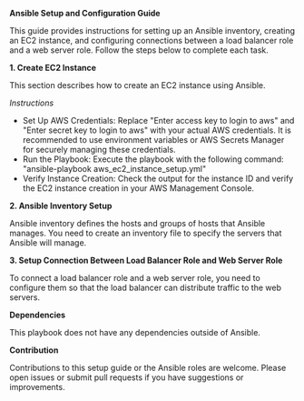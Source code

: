 **Ansible Setup and Configuration Guide**

This guide provides instructions for setting up an Ansible inventory, creating an EC2 instance, and configuring connections between a load balancer role and a web server role. Follow the steps below to complete each task.

**1. Create EC2 Instance**

This section describes how to create an EC2 instance using Ansible.

*Instructions*
- Set Up AWS Credentials: Replace "Enter access key to login to aws" and "Enter secret key to login to aws" with your actual AWS credentials. It is recommended to use environment variables or AWS Secrets Manager for securely managing these credentials.
- Run the Playbook: Execute the playbook with the following command: 
  "ansible-playbook aws_ec2_instance_setup.yml"
- Verify Instance Creation: Check the output for the instance ID and verify the EC2 instance creation in your AWS Management Console.

**2. Ansible Inventory Setup**

Ansible inventory defines the hosts and groups of hosts that Ansible manages. You need to create an inventory file to specify the servers that Ansible will manage.

**3. Setup Connection Between Load Balancer Role and Web Server Role**

To connect a load balancer role and a web server role, you need to configure them so that the load balancer can distribute traffic to the web servers.

**Dependencies**

This playbook does not have any dependencies outside of Ansible.

**Contribution**

Contributions to this setup guide or the Ansible roles are welcome. Please open issues or submit pull requests if you have suggestions or improvements.
